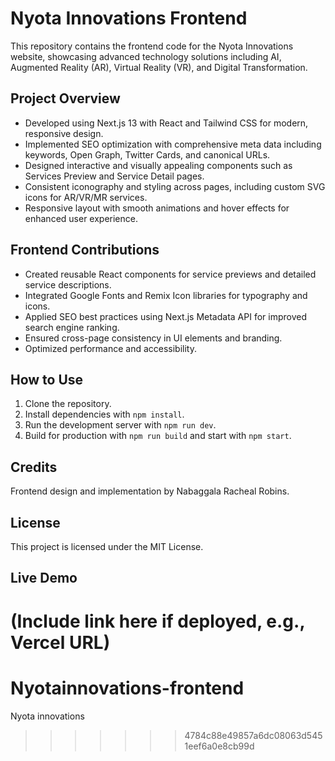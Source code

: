 
# Nyota Innovations Frontend

This repository contains the frontend code for the Nyota Innovations website, showcasing advanced technology solutions including AI, Augmented Reality (AR), Virtual Reality (VR), and Digital Transformation.

## Project Overview

- Developed using Next.js 13 with React and Tailwind CSS for modern, responsive design.
- Implemented SEO optimization with comprehensive meta data including keywords, Open Graph, Twitter Cards, and canonical URLs.
- Designed interactive and visually appealing components such as Services Preview and Service Detail pages.
- Consistent iconography and styling across pages, including custom SVG icons for AR/VR/MR services.
- Responsive layout with smooth animations and hover effects for enhanced user experience.

## Frontend Contributions

- Created reusable React components for service previews and detailed service descriptions.
- Integrated Google Fonts and Remix Icon libraries for typography and icons.
- Applied SEO best practices using Next.js Metadata API for improved search engine ranking.
- Ensured cross-page consistency in UI elements and branding.
- Optimized performance and accessibility.

## How to Use

1. Clone the repository.
2. Install dependencies with `npm install`.
3. Run the development server with `npm run dev`.
4. Build for production with `npm run build` and start with `npm start`.

## Credits

Frontend design and implementation by Nabaggala Racheal Robins.

## License

This project is licensed under the MIT License.

## Live Demo

(Include link here if deployed, e.g., Vercel URL)
=======
# Nyotainnovations-frontend
Nyota innovations
>>>>>>> 4784c88e49857a6dc08063d5451eef6a0e8cb99d
